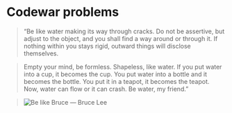 # Codewar problems

> “Be like water making its way through cracks. Do not be assertive, but adjust to the object,
and you shall find a way around or through it. If nothing within you stays rigid,
outward things will disclose themselves.

> Empty your mind, be formless. Shapeless, like water. If you put water into a cup,
it becomes the cup. You put water into a bottle and it becomes the bottle.
You put it in a teapot, it becomes the teapot. Now, water can flow or it can crash. Be water, my friend.”

> ![Be like Bruce](https://images.gr-assets.com/authors/1454507945p4/32579.jpg) ― Bruce Lee 
